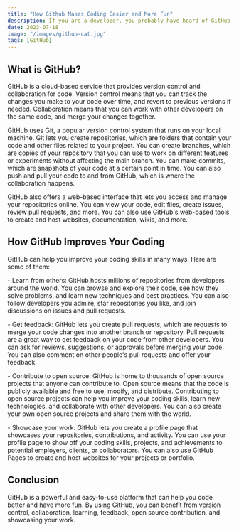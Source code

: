 ```yaml
---
title: "How Github Makes Coding Easier and More Fun"
description: If you are a developer, you probably have heard of GitHub, the world's leading platform for hosting and collaborating on code. GitHub is more than just a place to store your code online. It is also a powerful tool that can help you improve your coding skills, work on projects with others, and contribute to open source software. In this blog post, we will explore some of the features and benefits of using GitHub for your coding projects.
date: 2023-07-18
image: "/images/github-cat.jpg"
tags: [GitHub]
---
```


## What is GitHub?

GitHub is a cloud-based service that provides version control and collaboration for code. Version control means that you can track the changes you make to your code over time, and revert to previous versions if needed. Collaboration means that you can work with other developers on the same code, and merge your changes together. 

GitHub uses Git, a popular version control system that runs on your local machine. Git lets you create repositories, which are folders that contain your code and other files related to your project. You can create branches, which are copies of your repository that you can use to work on different features or experiments without affecting the main branch. You can make commits, which are snapshots of your code at a certain point in time. You can also push and pull your code to and from GitHub, which is where the collaboration happens. 

GitHub also offers a web-based interface that lets you access and manage your repositories online. You can view your code, edit files, create issues, review pull requests, and more. You can also use GitHub's web-based tools to create and host websites, documentation, wikis, and more. 

## How GitHub Improves Your Coding 

GitHub can help you improve your coding skills in many ways. Here are some of them: 

\- Learn from others: GitHub hosts millions of repositories from developers around the world. You can browse and explore their code, see how they solve problems, and learn new techniques and best practices. You can also follow developers you admire, star repositories you like, and join discussions on issues and pull requests.

\- Get feedback: GitHub lets you create pull requests, which are requests to merge your code changes into another branch or repository. Pull requests are a great way to get feedback on your code from other developers. You can ask for reviews, suggestions, or approvals before merging your code. You can also comment on other people's pull requests and offer your feedback.

\- Contribute to open source: GitHub is home to thousands of open source projects that anyone can contribute to. Open source means that the code is publicly available and free to use, modify, and distribute. Contributing to open source projects can help you improve your coding skills, learn new technologies, and collaborate with other developers. You can also create your own open source projects and share them with the world.

\- Showcase your work: GitHub lets you create a profile page that showcases your repositories, contributions, and activity. You can use your profile page to show off your coding skills, projects, and achievements to potential employers, clients, or collaborators. You can also use GitHub Pages to create and host websites for your projects or portfolio. 

## Conclusion 

GitHub is a powerful and easy-to-use platform that can help you code better and have more fun. By using GitHub, you can benefit from version control, collaboration, learning, feedback, open source contribution, and showcasing your work.